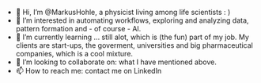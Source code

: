 - 👋 Hi, I’m @MarkusHohle, a physicist living among life scientists : ) 
- 👀 I’m interested in automating workflows, exploring and analyzing data, pattern formation and - of course - AI.
- 🌱 I’m currently learning ... still alot, which is (the fun) part of my job. My clients are start-ups, the goverment, universities and big pharmaceutical companies, which is a cool mixture. 
- 💞️ I’m looking to collaborate on: what I have mentioned above. 
- 📫 How to reach me: contact me on LinkedIn

<!---
MarkusHohle/MarkusHohle is a ✨ special ✨ repository because its `README.md` (this file) appears on your GitHub profile.
You can click the Preview link to take a look at your changes.
--->
